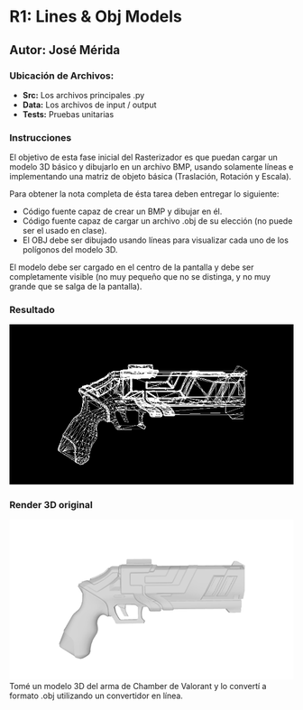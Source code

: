 # R1: Lines & Obj Models
## Autor: José Mérida

### Ubicación de Archivos:
- **Src:** Los archivos principales .py
- **Data:** Los archivos de input / output
- **Tests:** Pruebas unitarias
### Instrucciones
El objetivo de esta fase inicial del Rasterizador es que puedan cargar un modelo 3D básico y dibujarlo en un archivo BMP, usando solamente líneas e implementando una matriz de objeto básica (Traslación, Rotación y Escala).

Para obtener la nota completa de ésta tarea deben entregar lo siguiente:

- Código fuente capaz de crear un BMP y dibujar en él.
- Código fuente capaz de cargar un archivo .obj de su elección (no puede ser el usado en clase).
- El OBJ debe ser dibujado usando líneas para visualizar cada uno de los polígonos del modelo 3D.

El modelo debe ser cargado en el centro de la pantalla y debe ser completamente visible (no muy pequeño que no se distinga, y no muy grande que se salga de la pantalla).
### Resultado
![Dibujo del Modelo 3D ](/data/bitmap.bmp)
### Render 3D original
![Dibujo del Modelo 3D ](/data/chamber.png)
Tomé un modelo 3D del arma de Chamber de Valorant y lo convertí a formato .obj utilizando un convertidor en línea.
